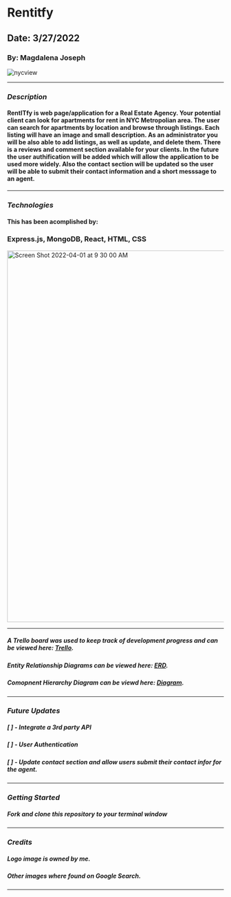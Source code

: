 # Rentitfy

## Date: 3/27/2022

### By: Magdalena Joseph

![nycview](https://user-images.githubusercontent.com/99560351/160291632-fc347a36-9b20-4cce-be2a-1d6c00fee3fa.jpg)

***

### ***Description***
#### RentITfy is web page/application for a Real Estate Agency. Your potential client can look for apartments for rent in NYC Metropolian area. The user can search for apartments by location and browse through listings. Each listing will have an image and small description. As an administrator you will be also able to add listings, as well as update, and delete them. There is a reviews and comment section available for your clients. In the future the user authification will be added which will allow the application to be used more widely. Also the contact section will be updated so the user will be able to submit their contact information and a short messsage to an agent.
***
### ***Technologies***
#### This has been acomplished by:
### Express.js, MongoDB, React, HTML, CSS
<img width="865" alt="Screen Shot 2022-04-01 at 9 30 00 AM" src="https://user-images.githubusercontent.com/99560351/161273421-4b3b057f-9edf-4dd7-82a5-0812dba0ba14.png">

***
##### A Trello board was used to keep track of development progress and can be viewed here: [Trello](https://trello.com/b/EN36xor8/rentitfy).
##### Entity Relationship Diagrams can be viewed here: [ERD](https://drive.google.com/file/d/1t1nABvQZjZLS91w5OP1t6sDGYOGpv2a8/view?usp=sharing).
##### Comopnent Hierarchy Diagram can be viewd here: [Diagram](https://drive.google.com/file/d/1hqyjfeOTd2nHCUiw9XUKpA4cWd3x0Hq5/view?usp=sharing).
***
### ***Future Updates***
##### [ ] - Integrate a 3rd party API
##### [ ] - User Authentication
##### [ ] - Update contact section and allow users submit their contact infor for the agent.
***
### ***Getting Started***
##### Fork and clone this repository to your terminal window
****
### ***Credits***
##### Logo image is owned by me.
##### Other images where found on Google Search.
***

